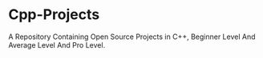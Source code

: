 # Cpp-Projects
 A Repository Containing Open Source Projects in C++, Beginner Level And Average Level And Pro Level.
